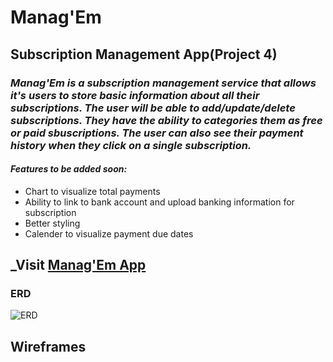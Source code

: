 # Manag'Em
## Subscription Management App(Project 4)

### _Manag'Em is a subscription management service that allows it's users to store basic information about all their subscriptions. The user will be able to add/update/delete subscriptions. They have the ability to categories them as free or paid sbuscriptions. The user can also see their payment history when they click on a single subscription._

#### _Features to be added soon:_
* Chart to visualize total payments
* Ability to link to bank account and upload banking information for subscription
* Better styling
* Calender to visualize payment due dates

## _Visit [Manag'Em App](https://managem.herokuapp.com/)

### ERD
![ERD](https://imgur.com/r1meIm9)

## Wireframes
